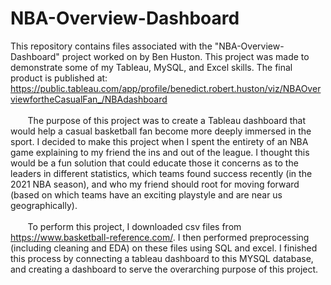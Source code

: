 # NBA-Overview-Dashboard
This repository contains files associated with the "NBA-Overview-Dashboard" project worked on by Ben Huston. This project was made to demonstrate some of my Tableau, MySQL, and Excel skills. The final product is published at: https://public.tableau.com/app/profile/benedict.robert.huston/viz/NBAOverviewfortheCasualFan_/NBAdashboard<br /> <br />
&nbsp;&nbsp;&nbsp;&nbsp;&nbsp;&nbsp; The purpose of this project was to create a Tableau dashboard that would help a casual basketball fan become more deeply immersed in the sport. I decided to make this project when I spent the entirety of an NBA game explaining to my friend the ins and out of the league. I thought this would be a fun solution that could educate those it concerns as to the leaders in different statistics, which teams found success recently (in the 2021 NBA season), and who my friend should root for moving forward (based on which teams have an exciting playstyle and are near us geographically). 
<br /> <br />
&nbsp;&nbsp;&nbsp;&nbsp;&nbsp;&nbsp; To perform this project, I downloaded csv files from https://www.basketball-reference.com/. I then performed preprocessing (including cleaning and EDA) on these files using SQL and excel. I finished this process by connecting a tableau dashboard to this MYSQL database, and creating a dashboard to serve the overarching purpose of this project. 
<br /> <br />
&nbsp;&nbsp;&nbsp;&nbsp;&nbsp;&nbsp; 

